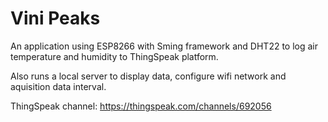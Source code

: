 # Vini Peaks

An application using ESP8266 with Sming framework and DHT22 to log air temperature and humidity to ThingSpeak platform.

Also runs a local server to display data, configure wifi network and aquisition data interval. 

ThingSpeak channel: https://thingspeak.com/channels/692056
